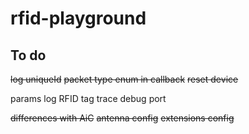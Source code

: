 # rfid-playground

## To do
~~log uniqueId~~
~~packet type enum in callback~~
~~reset device~~

params
log RFID tag
trace debug port

~~differences with AiC~~
	~~antenna config~~
	~~extensions config~~
	


